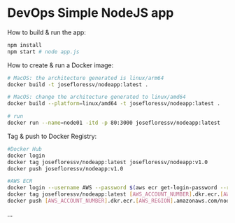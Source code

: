 # DevOps Simple NodeJS app

How to build & run the app:

```sh
npm install
npm start # node app.js
```

How to create & run a Docker image:

```sh
# MacOS: the architecture generated is linux/arm64
docker build -t josefloressv/nodeapp:latest .

# MacOS: change the architecture generated to linux/amd64
docker build --platform=linux/amd64 -t josefloressv/nodeapp:latest .

# run
docker run --name=node01 -itd -p 80:3000 josefloressv/nodeapp:latest
```

Tag & push to Docker Registry:
```sh
#Docker Hub
docker login
docker tag josefloressv/nodeapp:latest josefloressv/nodeapp:v1.0
docker push josefloressv/nodeapp:v1.0

#AWS ECR
docker login --username AWS --password $(aws ecr get-login-password --region us-east-1) [AWS_ACCOUNT_NUMBER].dkr.ecr.[AWS_REGION].amazonaws.com
docker tag josefloressv/nodeapp:latest [AWS_ACCOUNT_NUMBER].dkr.ecr.[AWS_REGION].amazonaws.com/nodeapp:v1.0
docker push [AWS_ACCOUNT_NUMBER].dkr.ecr.[AWS_REGION].amazonaws.com/nodeapp:v1.0
```

...
